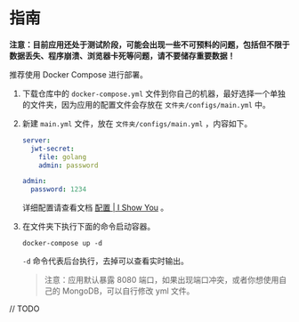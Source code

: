 # 指南

**注意：目前应用还处于测试阶段，可能会出现一些不可预料的问题，包括但不限于数据丢失、程序崩溃、浏览器卡死等问题，请不要储存重要数据！**

推荐使用 Docker Compose 进行部署。

1. 下载仓库中的 `docker-compose.yml` 文件到你自己的机器，最好选择一个单独的文件夹，因为应用的配置文件会存放在 `文件夹/configs/main.yml` 中。

2. 新建 `main.yml` 文件，放在 `文件夹/configs/main.yml` ，内容如下。

    ```yml
    server:
      jwt-secret:
        file: golang
        admin: password
    
    admin:
      password: 1234
    ```

    详细配置请查看文档 [配置 | I Show You](https://lifeni.github.io/i-show-you/config/) 。

3. 在文件夹下执行下面的命令启动容器。

    ```shell
    docker-compose up -d
    ```

    `-d` 命令代表后台执行，去掉可以查看实时输出。

    > 注意：应用默认暴露 8080 端口，如果出现端口冲突，或者你想使用自己的 MongoDB，可以自行修改 yml 文件。



// TODO